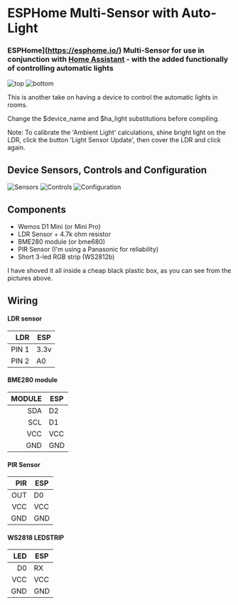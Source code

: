 ESPHome Multi-Sensor with Auto-Light
====================================

### ESPHome](https://esphome.io/) Multi-Sensor for use in conjunction with [Home Assistant](https://www.home-assistant.io/) - with the added functionally of controlling automatic lights ###

![top](./assets/images/auto-light-box-top.jpg)
![bottom](./assets/images/auto-light-box-bottom.jpg)

This is another take on having a device to control the automatic lights in rooms.

Change the $device_name and $ha_light substitutions before compiling.

Note: To calibrate the 'Ambient Light' calculations, shine bright light on the LDR, click the button 'Light Sensor Update', then cover the LDR and click again.

## Device Sensors, Controls and Configuration ##
![Sensors](./assets/images/auto-light-sensors.png)
![Controls](./assets/images/auto-light-controls.png)
![Configuration](./assets/images/auto-light-config.png)

Components
-----------

* Wemos D1 Mini (or Mini Pro)
* LDR Sensor + 4.7k ohm resistor
* BME280 module (or bme680)
* PIR Sensor (I'm using a Panasonic for reliability)
* Short 3-led RGB strip (WS2812b)

I have shoved it all inside a cheap black plastic box, as you can see from the pictures above.


Wiring
-------
#### LDR sensor ####
|    LDR |   ESP |
|-------:|-------|
| PIN 1  |  3.3v |
| PIN 2  |   A0  |

#### BME280 module ####
| MODULE |   ESP |
|-------:|-------|
|   SDA  |   D2  |
|   SCL  |   D1  |
|   VCC  |  VCC  |
|   GND  |  GND  |

#### PIR Sensor ####
|  PIR  | ESP |
|------:|-----|
|   OUT |  D0 |
|   VCC | VCC |
|   GND | GND |


#### WS2818 LEDSTRIP ####
|  LED  | ESP |
|------:|-----|
|    D0 |  RX |
|   VCC | VCC |
|   GND | GND |

